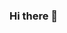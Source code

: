 ### Hi there 👋

<!--
**JulioSilverioBR/JulioSilverioBR** is a ✨ _special_ ✨ repository because its `README.md` (this file) appears on your GitHub profile.

https://github-readme-stats.vercel.app/api?username=JulioSilverioBR&show_icons=true&theme=radical

